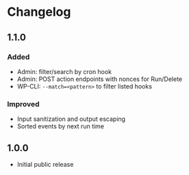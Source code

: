 # Changelog

## 1.1.0
### Added
- Admin: filter/search by cron hook
- Admin: POST action endpoints with nonces for Run/Delete
- WP-CLI: `--match=<pattern>` to filter listed hooks

### Improved
- Input sanitization and output escaping
- Sorted events by next run time

## 1.0.0
- Initial public release
